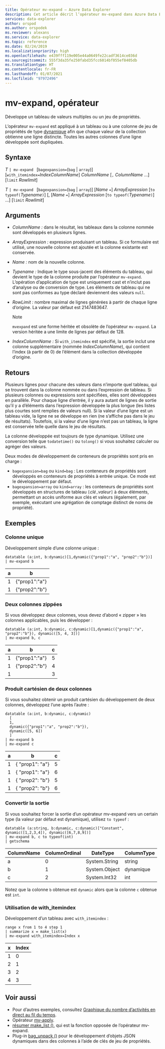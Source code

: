 ```yaml
---
title: Opérateur mv-expand – Azure Data Explorer
description: Cet article décrit l’opérateur mv-expand dans Azure Data Explorer.
services: data-explorer
author: orspod
ms.author: orspodek
ms.reviewer: alexans
ms.service: data-explorer
ms.topic: reference
ms.date: 02/24/2019
ms.localizationpriority: high
ms.openlocfilehash: e439fff119e005e44a0649fe22cadf3614ce036d
ms.sourcegitcommit: 555f3da35fe250fabd35fcc6014bf055ef8405db
ms.translationtype: HT
ms.contentlocale: fr-FR
ms.lasthandoff: 01/07/2021
ms.locfileid: "97972496"
---
```

# <a name="mv-expand-operator"></a>mv-expand, opérateur

Développe un tableau de valeurs multiples ou un jeu de propriétés.

L’opérateur `mv-expand` est appliqué à un tableau ou à une colonne de jeu de propriétés de type [dynamique](./scalar-data-types/dynamic.md) afin que chaque valeur de la collection obtienne une ligne distincte. Toutes les autres colonnes d’une ligne développée sont dupliquées. 

## <a name="syntax"></a>Syntaxe

*T* `| mv-expand ` [`bagexpansion=`(`bag` | `array`)] [`with_itemindex=`*IndexColumnName*] *ColumnName* [`,` *ColumnName* ...] [`limit` *Rowlimit*]

*T* `| mv-expand ` [`bagexpansion=`(`bag` | `array`)] [*Name* `=`] *ArrayExpression* [`to typeof(`*Typename*`)`] [, [*Name* `=`] *ArrayExpression* [`to typeof(`*Typename*`)`] ...] [`limit` *Rowlimit*]

## <a name="arguments"></a>Arguments

* *ColumnName :* dans le résultat, les tableaux dans la colonne nommée sont développés en plusieurs lignes. 
* *ArrayExpression :* expression produisant un tableau. Si ce formulaire est utilisé, une nouvelle colonne est ajoutée et la colonne existante est conservée.
* *Name :* nom de la nouvelle colonne.
* *Typename :* Indique le type sous-jacent des éléments du tableau, qui devient le type de la colonne produite par l’opérateur `mv-expand`. L’opération d’application de type est uniquement cast et n’inclut pas d’analyse ou de conversion de type. Les éléments de tableau qui ne sont pas conformes au type déclaré deviennent des valeurs `null`.
* *RowLimit :* nombre maximal de lignes générées à partir de chaque ligne d’origine. La valeur par défaut est 2147483647. 

  > [!NOTE]
  > `mvexpand` est une forme héritée et obsolète de l’opérateur `mv-expand`. La version héritée a une limite de lignes par défaut de 128.

* *IndexColumnName :* Si `with_itemindex` est spécifié, la sortie inclut une colonne supplémentaire (nommée *IndexColumnName*), qui contient l’index (à partir de 0) de l’élément dans la collection développée d’origine. 

## <a name="returns"></a>Retours

Plusieurs lignes pour chacune des valeurs dans n’importe quel tableau, qui se trouvent dans la colonne nommée ou dans l’expression de tableau.
Si plusieurs colonnes ou expressions sont spécifiées, elles sont développées en parallèle. Pour chaque ligne d’entrée, il y aura autant de lignes de sortie qu’il y a d’éléments dans l’expression développée la plus longue (les listes plus courtes sont remplies de valeurs null). Si la valeur d’une ligne est un tableau vide, la ligne ne se développe en rien (ne s’affiche pas dans le jeu de résultats). Toutefois, si la valeur d’une ligne n’est pas un tableau, la ligne est conservée telle quelle dans le jeu de résultats. 

La colonne développée est toujours de type dynamique. Utilisez une conversion telle que `todatetime()` ou `tolong()` si vous souhaitez calculer ou agréger des valeurs.

Deux modes de développement de conteneurs de propriétés sont pris en charge :
* `bagexpansion=bag` ou `kind=bag` : Les conteneurs de propriétés sont développés en conteneurs de propriétés à entrée unique. Ce mode est le développement par défaut.
* `bagexpansion=array` ou `kind=array` : les conteneurs de propriétés sont développés en structures de tableau `[`*clé*`,`*valeur*`]` à deux éléments, permettant un accès uniforme aux clés et valeurs (également, par exemple, exécutant une agrégation de comptage distinct de noms de propriété). 

## <a name="examples"></a>Exemples

### <a name="single-column"></a>Colonne unique

Développement simple d’une colonne unique :

<!-- csl: https://help.kusto.windows.net:443/Samples -->
 ```kusto
datatable (a:int, b:dynamic)[1,dynamic({"prop1":"a", "prop2":"b"})]
| mv-expand b 
```

|a|b|
|---|---|
|1|{"prop1":"a"}|
|1|{"prop2":"b"}|

### <a name="zipped-two-columns"></a>Deux colonnes zippées

Si vous développez deux colonnes, vous devez d’abord « zipper » les colonnes applicables, puis les développer :

<!-- csl: https://help.kusto.windows.net:443/Samples -->
```kusto
datatable (a:int, b:dynamic, c:dynamic)[1,dynamic({"prop1":"a", "prop2":"b"}), dynamic([5, 4, 3])]
| mv-expand b, c
```

|a|b|c|
|---|---|---|
|1|{"prop1":"a"}|5|
|1|{"prop2":"b"}|4|
|1||3|

### <a name="cartesian-product-of-two-columns"></a>Produit cartésien de deux colonnes

Si vous souhaitez obtenir un produit cartésien du développement de deux colonnes, développez l’une après l’autre :

<!-- csl: https://kuskusdfv3.kusto.windows.net/Kuskus -->
```kusto
datatable (a:int, b:dynamic, c:dynamic)
  [
  1,
  dynamic({"prop1":"a", "prop2":"b"}),
  dynamic([5, 6])
  ]
| mv-expand b
| mv-expand c
```

|a|b|c|
|---|---|---|
|1|{  "prop1": "a"}|5|
|1|{  "prop1": "a"}|6|
|1|{  "prop2": "b"}|5|
|1|{  "prop2": "b"}|6|

### <a name="convert-output"></a>Convertir la sortie

Si vous souhaitez forcer la sortie d’un opérateur mv-expand vers un certain type (la valeur par défaut est dynamique), utilisez `to typeof` :

<!-- csl: https://help.kusto.windows.net:443/Samples -->
```kusto
datatable (a:string, b:dynamic, c:dynamic)["Constant", dynamic([1,2,3,4]), dynamic([6,7,8,9])]
| mv-expand b, c to typeof(int)
| getschema 
```

ColumnName|ColumnOrdinal|DateType|ColumnType
-|-|-|-
a|0|System.String|string
b|1|System.Object|dynamique
c|2|System.Int32|int

Notez que la colonne `b` obtenue est `dynamic` alors que la colonne `c` obtenue est `int`.

### <a name="using-with_itemindex"></a>Utilisation de with_itemindex

Développement d’un tableau avec `with_itemindex` :

<!-- csl: https://help.kusto.windows.net:443/Samples -->
```kusto
range x from 1 to 4 step 1
| summarize x = make_list(x)
| mv-expand with_itemindex=Index x
```

|x|Index|
|---|---|
|1|0|
|2|1|
|3|2|
|4|3|
 
## <a name="see-also"></a>Voir aussi

* Pour d’autres exemples, consultez [Graphique du nombre d’activités en direct au fil du temps](./samples.md#chart-concurrent-sessions-over-time).
* Opérateur [mv-apply](./mv-applyoperator.md).
* [résumer make_list ()](makelist-aggfunction.md), qui est la fonction opposée de l’opérateur mv-expand.
* Plug-in [bag_unpack ()](bag-unpackplugin.md) pour le développement d’objets JSON dynamiques dans des colonnes à l’aide de clés de jeu de propriétés.
